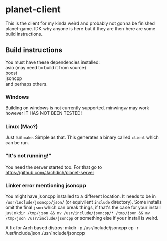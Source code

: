 # planet-client

This is the client for my kinda weird and probably not gonna be finished planet-game. IDK why anyone is here but if they are then here are some build instructions.

## Build instructions

You must have these dependencies installed:  
    asio (may need to build it from source)  
    boost  
    jsoncpp  
and perhaps others.  

### Windows

Building on windows is not currently supported. minwingw may work however IT HAS NOT BEEN TESTED!

### Linux (Mac?)

Just run `make`. Simple as that. This generates a binary called `client` which can be run.

### "It's not running!"

You need the server started too. For that go to https://github.com/Jachdich/planet-server

### Linker error mentioning jsoncpp

You might have jsoncpp installed to a different location. It needs to be in `/usr/include/jsoncpp/json/` (or equivilent `include` directory). Some installs omit the final `json` which can break things, if that's the case for your install just `mkdir /tmp/json && mv /usr/include/jsoncpp/* /tmp/json && mv /tmp/json /usr/include/jsoncpp` or something else if your install is weird.

A fix for Arch based distros:
mkdir -p /usr/include/jsoncpp
cp -r /usr/include/json /usr/include/jsoncpp
